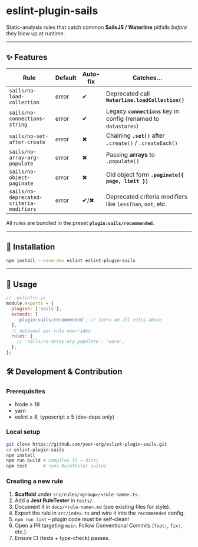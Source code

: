 # eslint-plugin-sails

Static-analysis rules that catch common **SailsJS / Waterline** pitfalls _before_ they blow up at runtime.

---

## ✨ Features

| Rule                                     | Default | Auto-fix | Catches…                                                         |
| ---------------------------------------- | ------- | -------- | ---------------------------------------------------------------- |
| `sails/no-load-collection`               | error   | ✔       | Deprecated call **`Waterline.loadCollection()`**                 |
| `sails/no-connections-string`            | error   | ✔       | Legacy **`connections`** key in config (renamed to `datastores`) |
| `sails/no-set-after-create`              | error   | ✖       | Chaining **`.set()`** after `.create()` / `.createEach()`        |
| `sails/no-array-arg-populate`            | error   | ✖       | Passing **arrays** to `.populate()`                              |
| `sails/no-object-paginate`               | error   | ✖       | Old object form **`.paginate({ page, limit })`**                 |
| `sails/no-deprecated-criteria-modifiers` | error   | ✔/✖    | Deprecated criteria modifiers like `lessThan`, `not`, etc.       |

All rules are bundled in the preset **`plugin:sails/recommended`**.

---

## 🚀 Installation

```bash
npm install --save-dev eslint eslint-plugin-sails
```

---

## 🔧 Usage

```js
// .eslintrc.js
module.exports = {
  plugins: ['sails'],
  extends: [
    'plugin:sails/recommended', // turns on all rules above
  ],
  // optional per-rule overrides
  rules: {
    // 'sails/no-array-arg-populate': 'warn',
  },
};
```

## 🛠️ Development & Contribution

### Prerequisites

- Node ≥ 18
- yarn
- eslint ≥ 8, typescript ≥ 5 (dev-deps only)

### Local setup

```bash
git clone https://github.com/your-org/eslint-plugin-sails.git
cd eslint-plugin-sails
npm install
npm run build # compiles TS → dist/
npm test      # runs RuleTester suites
```

### Creating a new rule

1. **Scaffold** under `src/rules/<group>/<rule-name>.ts`.
2. Add a **Jest RuleTester** in `tests/`.
3. Document it in `docs/<rule-name>.md` (see existing files for style).
4. Export the rule in `src/index.ts` and wire it into the `recommended` config.
5. `npm run lint` – plugin code must be self-clean!
6. Open a PR targeting `main`. Follow Conventional Commits (`feat:`, `fix:`, etc.).
7. Ensure CI (tests + type-check) passes.
